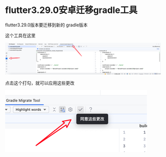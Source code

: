 # flutter3.29.0安卓迁移gradle工具

flutter3.29.0版本要迁移到新的 gradle版本


这个工具在这里


![image_14.png](../../assets/images/image_14.png)


点击这个打勾，就可以应用这些更改


![image_15.png](../../assets/images/image_15.png)
